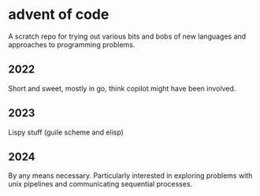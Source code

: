 advent of code
==============

A scratch repo for trying out various bits and bobs of new languages and
approaches to programming problems.

## 2022

Short and sweet, mostly in go, think copilot might have been involved.

## 2023

Lispy stuff (guile scheme and elisp)

## 2024 

By any means necessary. Particularly interested in exploring problems with unix
pipelines and communicating sequential processes.
